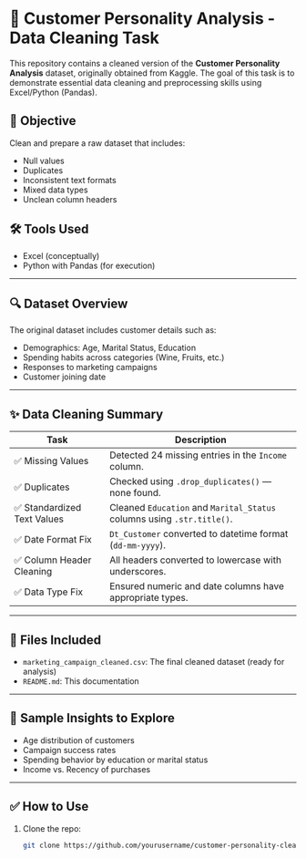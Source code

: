 # 🧼 Customer Personality Analysis - Data Cleaning Task

This repository contains a cleaned version of the **Customer Personality Analysis** dataset, originally obtained from Kaggle. The goal of this task is to demonstrate essential data cleaning and preprocessing skills using Excel/Python (Pandas).

## 🧠 Objective

Clean and prepare a raw dataset that includes:
- Null values
- Duplicates
- Inconsistent text formats
- Mixed data types
- Unclean column headers

## 🛠 Tools Used
- Excel (conceptually)
- Python with Pandas (for execution)

---

## 🔍 Dataset Overview

The original dataset includes customer details such as:
- Demographics: Age, Marital Status, Education
- Spending habits across categories (Wine, Fruits, etc.)
- Responses to marketing campaigns
- Customer joining date

---

## ✨ Data Cleaning Summary

| Task                          | Description |
|-------------------------------|-------------|
| ✅ Missing Values             | Detected 24 missing entries in the `Income` column. |
| ✅ Duplicates                 | Checked using `.drop_duplicates()` — none found. |
| ✅ Standardized Text Values   | Cleaned `Education` and `Marital_Status` columns using `.str.title()`. |
| ✅ Date Format Fix            | `Dt_Customer` converted to datetime format (`dd-mm-yyyy`). |
| ✅ Column Header Cleaning     | All headers converted to lowercase with underscores. |
| ✅ Data Type Fix              | Ensured numeric and date columns have appropriate types. |

---

## 📁 Files Included

- `marketing_campaign_cleaned.csv`: The final cleaned dataset (ready for analysis)
- `README.md`: This documentation

---

## 🧪 Sample Insights to Explore

- Age distribution of customers
- Campaign success rates
- Spending behavior by education or marital status
- Income vs. Recency of purchases

---

## ✅ How to Use

1. Clone the repo:
   ```bash
   git clone https://github.com/yourusername/customer-personality-cleaning.git
